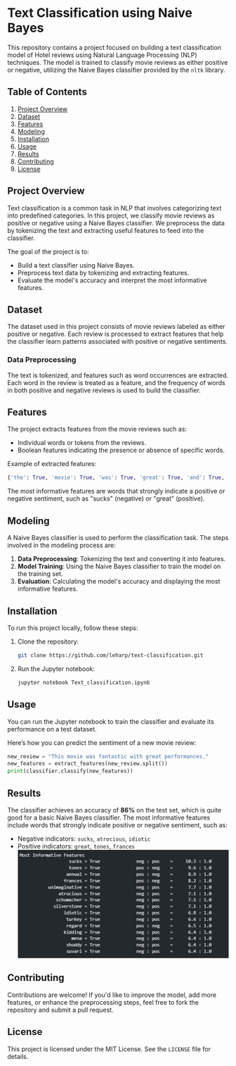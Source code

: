 # Text Classification using Naive Bayes

This repository contains a project focused on building a text classification model of Hotel reviews using Natural Language Processing (NLP) techniques. The model is trained to classify movie reviews as either positive or negative, utilizing the Naive Bayes classifier provided by the `nltk` library.

## Table of Contents
1. [Project Overview](#project-overview)
2. [Dataset](#dataset)
3. [Features](#features)
4. [Modeling](#modeling)
5. [Installation](#installation)
6. [Usage](#usage)
7. [Results](#results)
8. [Contributing](#contributing)
9. [License](#license)

## Project Overview
Text classification is a common task in NLP that involves categorizing text into predefined categories. In this project, we classify movie reviews as positive or negative using a Naive Bayes classifier. We preprocess the data by tokenizing the text and extracting useful features to feed into the classifier.

The goal of the project is to:
- Build a text classifier using Naive Bayes.
- Preprocess text data by tokenizing and extracting features.
- Evaluate the model's accuracy and interpret the most informative features.

## Dataset
The dataset used in this project consists of movie reviews labeled as either positive or negative. Each review is processed to extract features that help the classifier learn patterns associated with positive or negative sentiments.

### Data Preprocessing
The text is tokenized, and features such as word occurrences are extracted. Each word in the review is treated as a feature, and the frequency of words in both positive and negative reviews is used to build the classifier.

## Features
The project extracts features from the movie reviews such as:
- Individual words or tokens from the reviews.
- Boolean features indicating the presence or absence of specific words.

Example of extracted features:
```python
{'the': True, 'movie': True, 'was': True, 'great': True, 'and': True, 'engaging': False}
```

The most informative features are words that strongly indicate a positive or negative sentiment, such as "sucks" (negative) or "great" (positive).

## Modeling
A Naive Bayes classifier is used to perform the classification task. The steps involved in the modeling process are:
1. **Data Preprocessing**: Tokenizing the text and converting it into features.
2. **Model Training**: Using the Naive Bayes classifier to train the model on the training set.
3. **Evaluation**: Calculating the model's accuracy and displaying the most informative features.


## Installation
To run this project locally, follow these steps:

1. Clone the repository:
    ```bash
    git clone https://github.com/leharp/text-classification.git
    ```
3. Run the Jupyter notebook:
    ```bash
    jupyter notebook Text_classification.ipynb
    ```

## Usage
You can run the Jupyter notebook to train the classifier and evaluate its performance on a test dataset.

Here’s how you can predict the sentiment of a new movie review:
```python
new_review = "This movie was fantastic with great performances."
new_features = extract_features(new_review.split())
print(classifier.classify(new_features))
```

## Results
The classifier achieves an accuracy of **86%** on the test set, which is quite good for a basic Naive Bayes classifier. The most informative features include words that strongly indicate positive or negative sentiment, such as:
- Negative indicators: `sucks`, `atrocious`, `idiotic`
- Positive indicators: `great`, `tones`, `frances`
![Example Output](output.png)

## Contributing
Contributions are welcome! If you'd like to improve the model, add more features, or enhance the preprocessing steps, feel free to fork the repository and submit a pull request.

## License
This project is licensed under the MIT License. See the `LICENSE` file for details.
